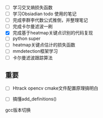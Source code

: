 - [ ] 学习交叉熵损失函数
- [ ] 学习Obsiadian todo 使用的笔记
- [ ] 完成李群李代数公式推倒，并整理笔记
- [ ] 完成卡尔曼滤波一刷
- [x] 完成基于heatmap关键点识别的代码复现
- [ ] python super
- [ ] heatmap关键点估计的损失函数
- [ ] mmdetection框架学习
- [ ] 卡尔曼滤波跟踪算法

## 重要
- [ ] Htrack opencv cmake文件配置原理搞明白
- [ ] 搞懂add_definitions()


gcc版本切换

